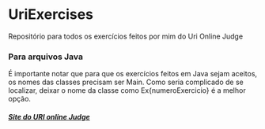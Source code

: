 # UriExercises
Repositório para todos os exercícios feitos por mim do Uri Online Judge

### Para arquivos Java
<p> É importante notar que para que os exercícios feitos em Java sejam aceitos, os nomes das classes precisam ser Main. Como seria
complicado de se localizar, deixar o nome da classe como Ex{numeroExercicio} é a melhor opção. </p>

##### [Site do URI online Judge](https://www.urionlinejudge.com.br)

